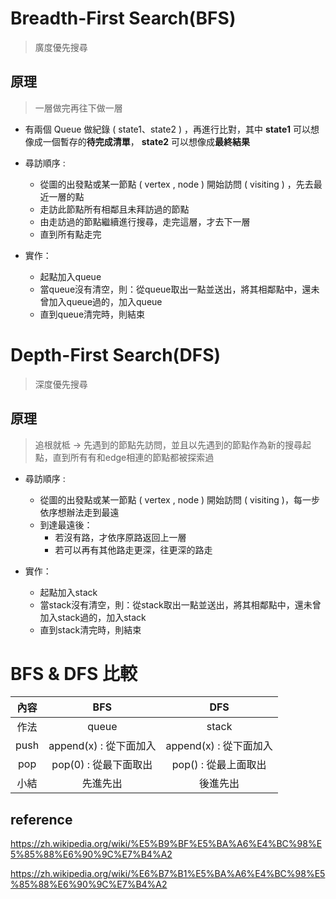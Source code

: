 # Breadth-First Search(BFS)
>廣度優先搜尋

## 原理
>一層做完再往下做一層
* 有兩個 Queue 做紀錄 ( state1、state2 ) ，再進行比對，其中 **state1** 可以想像成一個暫存的**待完成清單**， **state2** 可以想像成**最終結果**
* 尋訪順序 : 
   * 從圖的出發點或某一節點 ( vertex , node ) 開始訪問 ( visiting ) ，先去最近一層的點
   * 走訪此節點所有相鄰且未拜訪過的節點
   * 由走訪過的節點繼續進行搜尋，走完這層，才去下一層
   * 直到所有點走完

* 實作：
  * 起點加入queue
  * 當queue沒有清空，則：從queue取出一點並送出，將其相鄰點中，還未曾加入queue過的，加入queue
  * 直到queue清完時，則結束

# Depth-First Search(DFS)
>深度優先搜尋

## 原理
>追根就柢 → 先遇到的節點先訪問，並且以先遇到的節點作為新的搜尋起點，直到所有有和edge相連的節點都被探索過
* 尋訪順序 :
  * 從圖的出發點或某一節點 ( vertex , node ) 開始訪問 ( visiting )，每一步依序想辦法走到最遠
  * 到達最遠後：
    * 若沒有路，才依序原路返回上一層
    * 若可以再有其他路走更深，往更深的路走

* 實作：
  * 起點加入stack
  * 當stack沒有清空，則：從stack取出一點並送出，將其相鄰點中，還未曾加入stack過的，加入stack
  * 直到stack清完時，則結束

# BFS & DFS 比較

內容  | BFS | DFS | 
 :---: | :---: | :---: |
作法 | queue | stack |
push | append(x) : 從下面加入 | append(x) : 從下面加入 | 
pop | pop(0) : 從最下面取出 | pop() : 從最上面取出 | 
小結 | 先進先出 | 後進先出 | 

## reference
https://zh.wikipedia.org/wiki/%E5%B9%BF%E5%BA%A6%E4%BC%98%E5%85%88%E6%90%9C%E7%B4%A2

https://zh.wikipedia.org/wiki/%E6%B7%B1%E5%BA%A6%E4%BC%98%E5%85%88%E6%90%9C%E7%B4%A2
